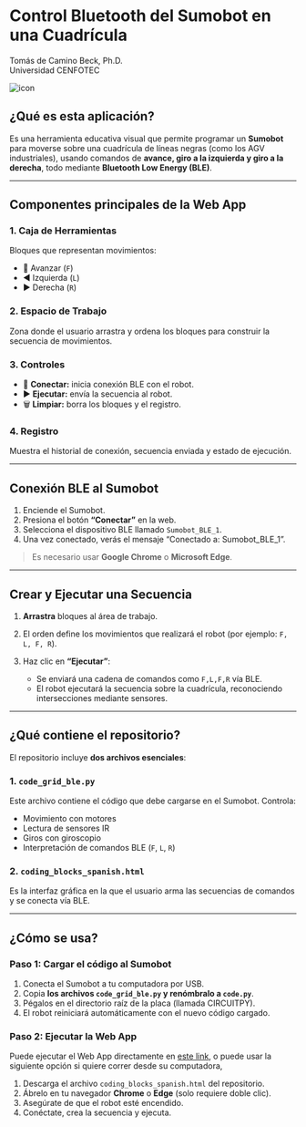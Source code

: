 # Control Bluetooth del Sumobot en una Cuadrícula
Tomás de Camino Beck, Ph.D.  
Universidad CENFOTEC

![icon](https://github.com/Universidad-Cenfotec/Sumobot/blob/main/c%C3%B3digos_de_ejemplo/codigo_bloques/icono_sumobot.jpeg)


## ¿Qué es esta aplicación?

Es una herramienta educativa visual que permite programar un **Sumobot** para moverse sobre una cuadrícula de líneas negras (como los AGV industriales), usando comandos de **avance, giro a la izquierda y giro a la derecha**, todo mediante **Bluetooth Low Energy (BLE)**.

---

## Componentes principales de la Web App

### 1. **Caja de Herramientas**

Bloques que representan movimientos:

* 🔼 Avanzar (`F`)
* ◀️ Izquierda (`L`)
* ▶️ Derecha (`R`)

### 2. **Espacio de Trabajo**

Zona donde el usuario arrastra y ordena los bloques para construir la secuencia de movimientos.

### 3. **Controles**

* 🔷 **Conectar:** inicia conexión BLE con el robot.
* ▶️ **Ejecutar:** envía la secuencia al robot.
* 🗑️ **Limpiar:** borra los bloques y el registro.

### 4. **Registro**

Muestra el historial de conexión, secuencia enviada y estado de ejecución.

---

## Conexión BLE al Sumobot

1. Enciende el Sumobot.
2. Presiona el botón **“Conectar”** en la web.
3. Selecciona el dispositivo BLE llamado `Sumobot_BLE_1`.
4. Una vez conectado, verás el mensaje “Conectado a: Sumobot\_BLE\_1”.

> Es necesario usar **Google Chrome** o **Microsoft Edge**.

---

## Crear y Ejecutar una Secuencia

1. **Arrastra** bloques al área de trabajo.
2. El orden define los movimientos que realizará el robot (por ejemplo: `F, L, F, R`).
3. Haz clic en **“Ejecutar”**:

   * Se enviará una cadena de comandos como `F,L,F,R` vía BLE.
   * El robot ejecutará la secuencia sobre la cuadrícula, reconociendo intersecciones mediante sensores.

---

## ¿Qué contiene el repositorio?

El repositorio incluye **dos archivos esenciales**:

### 1. `code_grid_ble.py`

Este archivo contiene el código que debe cargarse en el Sumobot. Controla:

* Movimiento con motores
* Lectura de sensores IR
* Giros con giroscopio
* Interpretación de comandos BLE (`F`, `L`, `R`)

### 2. `coding_blocks_spanish.html`

Es la interfaz gráfica en la que el usuario arma las secuencias de comandos y se conecta vía BLE.

---

## ¿Cómo se usa?

### Paso 1: Cargar el código al Sumobot

1. Conecta el Sumobot a tu computadora por USB.
2. Copia **los archivos `code_grid_ble.py` y renómbralo a `code.py`**.
3. Pégalos en el directorio raíz de la placa (llamada CIRCUITPY).
4. El robot reiniciará automáticamente con el nuevo código cargado.

### Paso 2: Ejecutar la Web App

Puede ejecutar el Web App directamente en [este link](https://universidad-cenfotec.github.io/SumoBlock.github.io/), o puede usar la siguiente opción si quiere correr desde su computadora,

1. Descarga el archivo `coding_blocks_spanish.html` del repositorio.
2. Ábrelo en tu navegador **Chrome** o **Edge** (solo requiere doble clic).
3. Asegúrate de que el robot esté encendido.
4. Conéctate, crea la secuencia y ejecuta.
